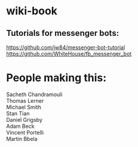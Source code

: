 # wiki-book


## Tutorials for messenger bots:
https://github.com/jw84/messenger-bot-tutorial
https://github.com/WhiteHouse/fb_messenger_bot


# People making this:
Sacheth Chandramouli <br>
Thomas Lerner  <br>
Michael Smith  <br>
Stan Tian <br>
Daniel Grigsby <br>
Adam Beck <br>
Vincent Portelli <br> 
Martin Bbela <br>